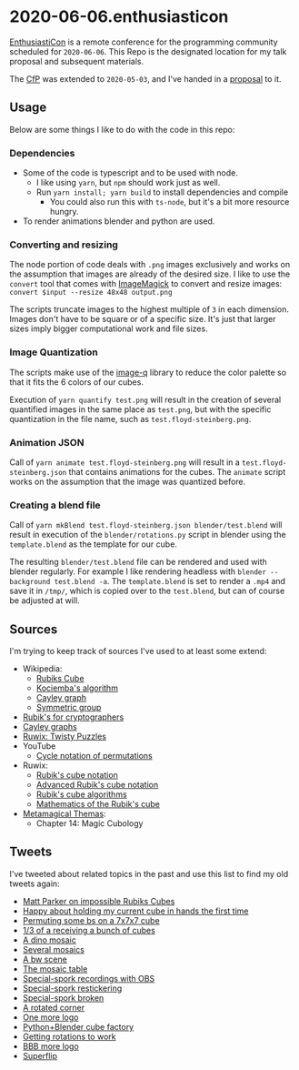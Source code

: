 # 2020-06-06.enthusiasticon

[EnthusiastiCon](https://www.enthusiasticon.de/) is a remote conference
for the programming community scheduled for `2020-06-06`.
This Repo is the designated location for my talk proposal and subsequent materials.

The [CfP](https://www.enthusiasticon.de/cfp/) was extended to `2020-05-03`,
and I've handed in a [proposal](proposal.md) to it.

## Usage

Below are some things I like to do with the code in this repo:

### Dependencies

* Some of the code is typescript and to be used with node.
  * I like using `yarn`, but `npm` should work just as well.
  * Run `yarn install; yarn build` to install dependencies and compile
    * You could also run this with `ts-node`, but it's a bit more resource hungry.
* To render animations blender and python are used.

### Converting and resizing

The node portion of code deals with `.png` images exclusively
and works on the assumption that images are already of the desired size.
I like to use the `convert` tool that comes with
[ImageMagick](https://imagemagick.org/index.php) to convert and resize images:
`convert $input --resize 48x48 output.png`

The scripts truncate images to the highest multiple of `3` in each dimension.
Images don't have to be square or of a specific size.
It's just that larger sizes imply bigger computational work and file sizes.

### Image Quantization

The scripts make use of the [image-q](https://github.com/ibezkrovnyi/image-quantization)
library to reduce the color palette so that it fits the 6 colors of our cubes.

Execution of `yarn quantify test.png` will result in the creation of several
quantified images in the same place as `test.png`,
but with the specific quantization in the file name, such as `test.floyd-steinberg.png`.

### Animation JSON

Call of `yarn animate test.floyd-steinberg.png` will result in a `test.floyd-steinberg.json`
that contains animations for the cubes.
The `animate` script works on the assumption that the image was quantized before.

### Creating a blend file

Call of `yarn mkBlend test.floyd-steinberg.json blender/test.blend` will result
in execution of the `blender/rotations.py` script in blender
using the `template.blend` as the template for our cube.

The resulting `blender/test.blend` file can be rendered and used with blender regularly.
For example I like rendering headless with `blender --background test.blend -a`.
The `template.blend` is set to render a `.mp4` and save it in `/tmp/`,
which is copied over to the `test.blend`, but can of course be adjusted at will.

## Sources

I'm trying to keep track of sources I've used to at least some extend:

* Wikipedia:
  * [Rubiks Cube](https://en.wikipedia.org/wiki/Rubik%27s_Cube)
  * [Kociemba's algorithm](https://en.wikipedia.org/wiki/Optimal_solutions_for_Rubik%27s_Cube#Kociemba's_algorithm)
  * [Cayley graph](https://en.wikipedia.org/wiki/Cayley_graph)
  * [Symmetric group](https://en.wikipedia.org/wiki/Symmetric_group)
* [Rubik's for cryptographers](http://www0.cs.ucl.ac.uk/staff/c.petit/rubik.html)
* [Cayley graphs](https://www.jaapsch.net/puzzles/cayley.htm)
* [Ruwix: Twisty Puzzles](https://ruwix.com/twisty-puzzles/)
* YouTube
  * [Cycle notation of permutations](https://www.youtube.com/watch?v=MpKG6FmcIHk)
* Ruwix:
  * [Rubik's cube notation](https://ruwix.com/the-rubiks-cube/notation/)
  * [Advanced Rubik's cube notation](https://ruwix.com/the-rubiks-cube/notation/advanced/)
  * [Rubik's cube algorithms](https://ruwix.com/the-rubiks-cube/algorithm/)
  * [Mathematics of the Rubik's cube](https://ruwix.com/the-rubiks-cube/mathematics-of-the-rubiks-cube-permutation-group/)
* [Metamagical Themas](https://en.wikipedia.org/wiki/Metamagical_Themas):
  * Chapter 14: Magic Cubology

## Tweets

I've tweeted about related topics in the past
and use this list to find my old tweets again:

* [Matt Parker on impossible Rubiks Cubes](https://twitter.com/sicarius/status/954419793125412864)
* [Happy about holding my current cube in hands the first time](https://twitter.com/sicarius/status/981664903877578752)
* [Permuting some bs on a 7x7x7 cube](https://twitter.com/sicarius/status/1017447426679083008)
* [1/3 of a receiving a bunch of cubes](https://twitter.com/sicarius/status/1019542554784694273)
* [A dino mosaic](https://twitter.com/sicarius/status/1020378934008049664)
* [Several mosaics](https://twitter.com/sicarius/status/1024214508779257861)
* [A bw scene](https://twitter.com/sicarius/status/1062466381252300801)
* [The mosaic table](https://twitter.com/sicarius/status/1071485356934135808)
* [Special-spork recordings with OBS](https://twitter.com/sicarius/status/1138140560739524609)
* [Special-spork restickering](https://twitter.com/sicarius/status/1139284954339147776)
* [Special-spork broken](https://twitter.com/sicarius/status/1139621566831050752)
* [A rotated corner](https://twitter.com/sicarius/status/1173270682962149380)
* [One more logo](https://twitter.com/sicarius/status/1250524776361340929)
* [Python+Blender cube factory](https://twitter.com/sicarius/status/1262014566000734209)
* [Getting rotations to work](https://twitter.com/sicarius/status/1263515774225956865)
* [BBB more logo](https://twitter.com/sicarius/status/1263928313862651904)
* [Superflip](https://twitter.com/sicarius/status/1264147673403318273)
